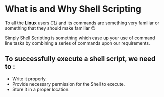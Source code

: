 # What is and Why Shell Scripting

To all the **Linux** users *CLI* and its commands are something very familiar or something that they should make familiar :wink:

Simply Shell Scripting is something which ease up your use of command line tasks by combining a series of commands upon our requirements.

## To successfully execute a shell script, we need to :
* Write it properly.
* Provide necessary permission for the Shell to execute.
* Store it in a proper location.
